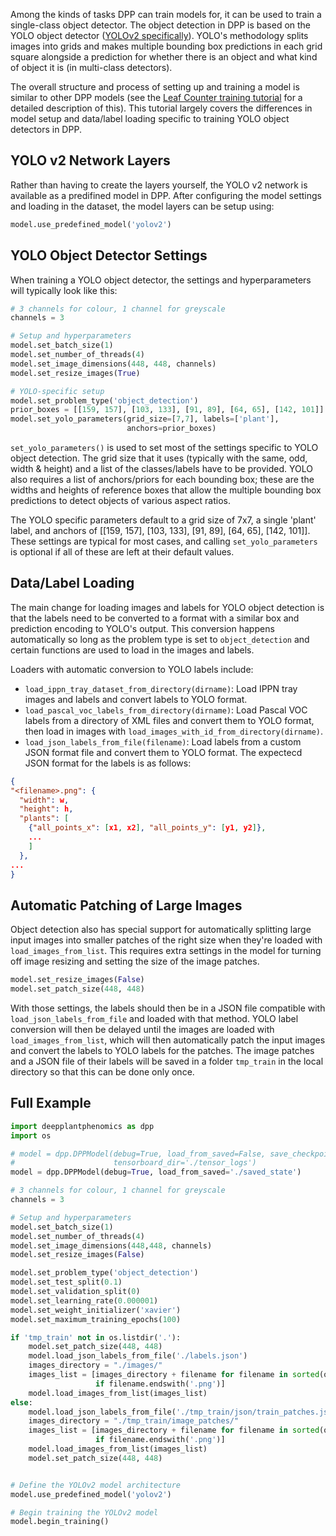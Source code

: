 Among the kinds of tasks DPP can train models for, it can be used to train a single-class object detector. The object detection in DPP is based on the YOLO object detector ([YOLOv2 specifically](https://arxiv.org/pdf/1612.08242.pdf)). YOLO's methodology splits images into grids and makes multiple bounding box predictions in each grid square alongside a prediction for whether there is an object and what kind of object it is (in multi-class detectors).

The overall structure and process of setting up and training a model is similar to other DPP models (see the [Leaf Counter training tutorial](/Tutorial-Training-The-Leaf-Counter/) for a detailed description of this). This tutorial largely covers the differences in model setup and data/label loading specific to training YOLO object detectors in DPP.

## YOLO v2 Network Layers

Rather than having to create the layers yourself, the YOLO v2 network is available as a predifined model in DPP. After configuring the model settings and loading in the dataset, the model layers can be setup using:

```python
model.use_predefined_model('yolov2')
```

## YOLO Object Detector Settings

When training a YOLO object detector, the settings and hyperparameters will typically look like this: 

```python
# 3 channels for colour, 1 channel for greyscale
channels = 3

# Setup and hyperparameters
model.set_batch_size(1)
model.set_number_of_threads(4)
model.set_image_dimensions(448, 448, channels)
model.set_resize_images(True)

# YOLO-specific setup
model.set_problem_type('object_detection')
prior_boxes = [[159, 157], [103, 133], [91, 89], [64, 65], [142, 101]]
model.set_yolo_parameters(grid_size=[7,7], labels=['plant'],
                          anchors=prior_boxes)
```

`set_yolo_parameters()` is used to set most of the settings specific to YOLO object detection. The grid size that it uses (typically with the same, odd,  width & height) and a list of the classes/labels have to be provided. YOLO also requires a list of anchors/priors for each bounding box; these are the widths and heights of reference boxes that allow the multiple bounding box predictions to detect objects of various aspect ratios.

The YOLO specific parameters default to a grid size of 7x7, a single 'plant' label, and anchors of [[159, 157], [103, 133], [91, 89], [64, 65], [142, 101]]. These settings are typical for most cases, and calling `set_yolo_parameters` is optional if all of these are left at their default values.

## Data/Label Loading

The main change for loading images and labels for YOLO object detection is that the labels need to be converted to a format with a similar box and prediction encoding to YOLO's output. This conversion happens automatically so long as the problem type is set to `object_detection` and certain functions are used to load in the images and labels.

Loaders with automatic conversion to YOLO labels include:

- `load_ippn_tray_dataset_from_directory(dirname)`: Load IPPN tray images and labels and convert labels to YOLO format.
- `load_pascal_voc_labels_from_directory(dirname)`: Load Pascal VOC labels from a directory of XML files and convert them to YOLO format, then load in images with `load_images_with_id_from_directory(dirname)`.
- `load_json_labels_from_file(filename)`: Load labels from a custom JSON format file and convert them to YOLO format. The expectecd JSON format for the labels is as follows:

```json
{
"<filename>.png": {
  "width": w,
  "height": h,
  "plants": [
    {"all_points_x": [x1, x2], "all_points_y": [y1, y2]}, 
    ...
    ]
  },
...
}
```

## Automatic Patching of Large Images

Object detection also has special support for automatically splitting large input images into smaller patches of the right size when they're loaded with `load_images_from_list`. This requires extra settings in the model for turning off image resizing and setting the size of the image patches.

```python
model.set_resize_images(False)
model.set_patch_size(448, 448)
```

With those settings, the labels should then be in a JSON file compatible with `load_json_labels_from_file` and loaded with that method. YOLO label conversion will then be delayed until the images are  loaded with `load_images_from_list`, which will then automatically patch the input images and convert the labels to YOLO labels for the patches. The image patches and a JSON file of their labels will be saved in a folder `tmp_train` in the local directory so that this can be done only once.

## Full Example

```python
import deepplantphenomics as dpp
import os

# model = dpp.DPPModel(debug=True, load_from_saved=False, save_checkpoints=False, report_rate=20,
#                      tensorboard_dir='./tensor_logs')
model = dpp.DPPModel(debug=True, load_from_saved='./saved_state')

# 3 channels for colour, 1 channel for greyscale
channels = 3

# Setup and hyperparameters
model.set_batch_size(1)
model.set_number_of_threads(4)
model.set_image_dimensions(448,448, channels)
model.set_resize_images(False)

model.set_problem_type('object_detection')
model.set_test_split(0.1)
model.set_validation_split(0)
model.set_learning_rate(0.000001)
model.set_weight_initializer('xavier')
model.set_maximum_training_epochs(100)

if 'tmp_train' not in os.listdir('.'):
    model.set_patch_size(448, 448)
    model.load_json_labels_from_file('./labels.json')
    images_directory = "./images/"
    images_list = [images_directory + filename for filename in sorted(os.listdir(images_directory))
                   if filename.endswith('.png')]
    model.load_images_from_list(images_list)
else:
    model.load_json_labels_from_file('./tmp_train/json/train_patches.json')
    images_directory = "./tmp_train/image_patches/"
    images_list = [images_directory + filename for filename in sorted(os.listdir(images_directory))
                   if filename.endswith('.png')]
    model.load_images_from_list(images_list)
    model.set_patch_size(448, 448)


# Define the YOLOv2 model architecture
model.use_predefined_model('yolov2')

# Begin training the YOLOv2 model
model.begin_training()
```